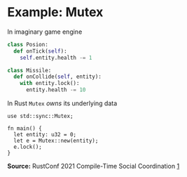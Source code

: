 # Example: Mutex

In imaginary game engine

```python
class Posion:
  def onTick(self):
    self.entity.health -= 1

class Missile:
  def onCollide(self, entity):
    with entity.lock():
      entity.health -= 10
```

In Rust `Mutex` *owns* its underlying data

```rust,editable
use std::sync::Mutex;

fn main() {
  let entity: u32 = 0;
  let e = Mutex::new(entity);
  e.lock();
}
```

**Source:** RustConf 2021 Compile-Time Social Coordination [1](https://www.youtube.com/watch?v=4_Jg-rLDy-Y)
